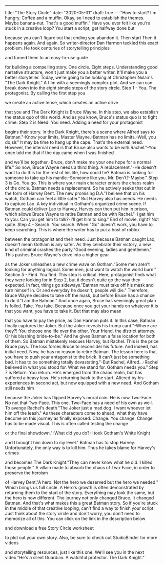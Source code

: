 ---

title: "The Story Circle"
date: "2020-05-01"
draft: true
---"How to start?
I'm hungry.
Coffee and a muffin.
Okay, so I need to establish the themes.
Maybe banana-nut.
That's a good muffin."
Have you ever felt like you're stuck in a creative loop?
You start a script, get halfway done but

because you can't figure out that ending you abandon it.
Then start
Then it happens again.
And again.
So writer-director Dan Harmon tackled this exact problem.
He took centuries of storytelling principles

and turned them to an easy-to-use guide

for building a compelling story.
One circle.
Eight steps.
Understanding good narrative structure, won`t just make you a better writer.
It'll make you a better storyteller.
Today, we're going to be looking at Christopher Nolan's
"The Dark Knight."
A film with a seemingly complex plot.
And we can can break down into the eight simple steps of the story circle.
Step 1 - You. The protagonist.
By calling the first step you

we create an active tense,
which creates an active drive

that you and The Dark Knight is Bruce Wayne.
In this step, we also establish the status quo of this world.
And as you know, Bruce's status quo is to fight crime.
Step 2 is Need.
You need.
Adding a need for your protagonist

begins their story.
In the Dark Knight,
there's a scene where Alfred says to Batman."-Know your limits, Master Wayne.-Batman has no limits.-Well, you do,sir."
It may be time to hang up the cape.
That's the external need.
However, the internal need is that Bruce also wants to be with Rachel."-You once told me that if the day came when I was finished

and we`ll be together.-Bruce, don't make me your one hope for a normal life."
So now, Bruce Wayne needs a third thing.
A replacement."-He doesn't want to do this for the rest of his life, how could he?
Batman is looking for someone to take up his mantle.-Someone like you, Mr. Den't?-Maybe."
Step 3 is Go.
You go.
This is where your main character enters the chaos realm of the circle.
Batman needs a replacement.
So he actively seeks that out in the form of Harvey Dent.
The new promising D.A."I believe that on his watch, Gotham can feel a little safer."
But Harvey also has needs.
He needs to capture Lao.
A key individual in Gotham's organized crime scene.
If Batman could deliver Lao to Harvey,
Harvey can then put him in prison,
which allows Bruce Wayne to retire Batman and be with Rachel."-I get him to you. Can you get him to talk?-I'll get him to sing."
End of movie, right?
Not quite.
Step 4 - Search.
You search.
When "Go" doesn't work, you have to keep searching.
This is where the writer has to put a host of roblox

between the protagonist and their need.
Just because Batman caught Lao, doesn't mean Gotham is any safer.
As they celebrate their victory,
a new kind of criminal crashes the party."Good evening, ladies and gentlemen."
This pushes Bruce Wayne's drive into a higher gear

as the Joker unleashes a new crime wave on Gotham."Some men aren't looking for anything logical.
Some men, just want to watch the world burn."
Section 5 - Find.
You find.
This step is critical.
Here, protagonist finds what they were looking for in Step 2,
but it doesn't quite go the way they expected.
In fact, things go sideways."Batman must take off his mask and turn himself in.
Or and everyday he doesn't, people will die."
Therefore, Bruce Wayne decides to take off the mask,
but before Bruce has a chance to do it."I am the Batman."
And once again,
Bruce has seemingly great plan is foiled.
Take. You take.
Because once you get your hands on whatever it is that you want,
you have to take it.
But that may also mean

that you have to pay the price, as Dan Harmon puts it.
In this case, Batman finally captures the Joker.
But the Joker reveals his trump card."-Where are they?!-You choose one life over the other.
Your friend, the district attorney.
Or his blushing bride-to-be."
And he gives Batman a false location for both of them.
So Batman mistakenly rescues Harvey,
but Rachel.
This is the price Bruce pays.
The loss forces Bruce to reconsider his future.
And indeed, has initial need.
Now, he has no reason to retire Batman.
The lesson here is that you have to push your antagonist to the brick.
It can't just be something bad.
It has to be something totally devastating."-But Rachel, Alfred...-Rachel believed in what you stood for.
What we stand for.
Gotham needs you."
Step 7 is Return.
You return.
He's emerged from the chaos realm,
but has suffered a heavy loss.
He's returning back to the start.
Altered by his experiences in second act,
but now equipped with a new need.
And Gotham still needs him

because the Joker has flipped Harvey's moral coin.
He is now Two-Face.
No not that Two-Face.
This one.
Two-Face has a need of his own as well.
To avenge Rachel's death."The Joker just a mad dog.
I want whoever let him off the leash."
As these characters come to ahead,
what they have become on this journey as finally exposed.
Change.
You change.
Change has to be made visual.
This is often called testing the change

or the final showdown."-What did you do?-I took Gotham's White Knight

and I brought him down to my level."
Batman has to stop Harvey.
Unfortunately, the only way is to kill him.
Thus he takes blame for Harvey's crimes

and becomes The Dark Knight."They can never know what he did.
I killed those people."
A villain made to absorb the chaos of Two-Face,
in order to preserve the heroism

of Harvey Dent."A hero.
Not the hero we deserved but the hero we needed."
Which brings us full circle.
A Hero's growth is often demonstrated by returning them to the start of the story.
Everything may look the same,
but the hero is now different.
The journey not only changed Bruce.
It changed Batman.
And that's what makes this a great Batman story.
So if you're stuck in the middle of that creative looping,
can't find a way to finish your script.
Just think about the story circle and don't worry,
you don't need to memorize all of this.
You can click on the link in the description below

and download a free Story Circle worksheet

to plot out your own story.
Also, be sure to check out StudioBinder for more videos

and storytelling resources, just like this one.
We'll see you in the next video."He's a silent Guardian.
A watchful protector.
The Dark Knight."
